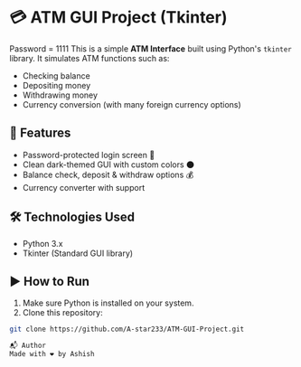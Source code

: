 # 💳 ATM GUI Project (Tkinter)
Password = 1111
This is a simple **ATM Interface** built using Python's `tkinter` library. It simulates ATM functions such as:

- Checking balance
- Depositing money
- Withdrawing money
- Currency conversion (with many foreign currency options)

## 🔧 Features

- Password-protected login screen 🔐  
- Clean dark-themed GUI with custom colors 🌑  
- Balance check, deposit & withdraw options 💰  
- Currency converter with support

## 🛠️ Technologies Used

- Python 3.x
- Tkinter (Standard GUI library)

## ▶️ How to Run

1. Make sure Python is installed on your system.
2. Clone this repository:

```bash
git clone https://github.com/A-star233/ATM-GUI-Project.git

📬 Author
Made with ❤️ by Ashish
